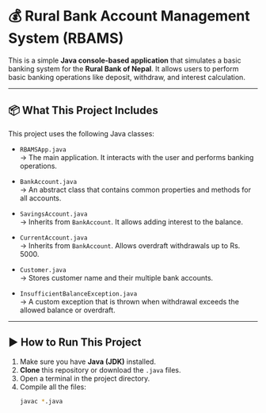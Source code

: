 # 💰 Rural Bank Account Management System (RBAMS)

This is a simple **Java console-based application** that simulates a basic banking system for the **Rural Bank of Nepal**. It allows users to perform basic banking operations like deposit, withdraw, and interest calculation.

---

## 📦 What This Project Includes

This project uses the following Java classes:

- `RBAMSApp.java`  
  → The main application. It interacts with the user and performs banking operations.

- `BankAccount.java`  
  → An abstract class that contains common properties and methods for all accounts.

- `SavingsAccount.java`  
  → Inherits from `BankAccount`. It allows adding interest to the balance.

- `CurrentAccount.java`  
  → Inherits from `BankAccount`. Allows overdraft withdrawals up to Rs. 5000.

- `Customer.java`  
  → Stores customer name and their multiple bank accounts.

- `InsufficientBalanceException.java`  
  → A custom exception that is thrown when withdrawal exceeds the allowed balance or overdraft.

---

## ▶️ How to Run This Project

1. Make sure you have **Java (JDK)** installed.
2. **Clone** this repository or download the `.java` files.
3. Open a terminal in the project directory.
4. Compile all the files:
   ```bash
   javac *.java
